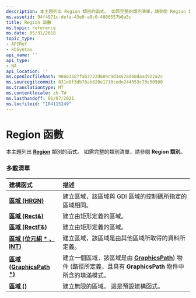 ```yaml
---
description: 本主題列出 Region 類別的函式。 如需完整的類別清單，請參閱 Region 類別。
ms.assetid: 94f4971c-defa-43e0-a0c0-4000557b0a5c
title: Region 函數
ms.topic: reference
ms.date: 05/31/2018
topic_type:
- APIRef
- kbSyntax
api_name: ''
api_type:
- NA
api_location: ''
ms.openlocfilehash: 98663587fab3722d689c9d34578d60daad922a2c
ms.sourcegitcommit: 831e8f3db78ab820e1710cede244553c70e50500
ms.translationtype: MT
ms.contentlocale: zh-TW
ms.lasthandoff: 01/07/2021
ms.locfileid: "104115249"
---
```

# <a name="regionregion-constructors"></a>Region 函數

本主題列出 [**Region**](/windows/desktop/api/gdiplusheaders/nl-gdiplusheaders-region) 類別的函式。 如需完整的類別清單，請參閱 **Region 類別**。

### <a name="overload-list"></a>多載清單



| 建構函式                                                                 | 描述                                                                                                                                                                                      |
|:----------------------------------------------------------------------------|:-------------------------------------------------------------------------------------------------------------------------------------------------------------------------------------------------|
| [**區域 (HRGN)**](/windows/win32/api/gdiplusheaders/nf-gdiplusheaders-region-region(inhrgn))                  | 建立區域，該區域與 GDI 區域的控制碼所指定的區域相同。<br/>                                                                                       |
| [**區域 (Rect&)**](/windows/win32/api/gdiplusheaders/nf-gdiplusheaders-region-region(inconstrect_))            | 建立由矩形定義的區域。<br/>                                                                                                                                      |
| [**區域 (RectF&)**](/windows/win32/api/gdiplusheaders/nf-gdiplusheaders-region-region(inconstrectf_))          | 建立由矩形定義的區域。<br/>                                                                                                                                      |
| [**區域 (位元組 \* 、INT)**](/windows/win32/api/gdiplusheaders/nf-gdiplusheaders-region-region(inconstbyte_inint)) | 建立區域，該區域是由其他區域所取得的資料所定義。 <br/>                                                                                                               |
| [**區域 (GraphicsPath \*)**](/windows/win32/api/gdiplusheaders/nf-gdiplusheaders-region-region(inconstgraphicspath))        | 建立一個區域，該區域是由 [**GraphicsPath**](/windows/desktop/api/gdipluspath/nl-gdipluspath-graphicspath)) 物件 (路徑所定義，且具有 **GraphicsPath** 物件中所含的填滿模式。<br/> |
| [**區域 ()**](/windows/win32/api/gdiplusheaders/nf-gdiplusheaders-region-region(constregion_))                           | 建立無限的區域。 這是預設建構函式。 <br/>                                                                                                                  |



 

 
